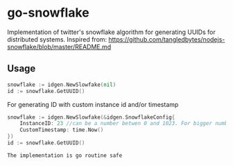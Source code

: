 # go-snowflake

Implementation of twitter's snowflake algorithm for generating UUIDs for distributed systems.
Inspired from: https://github.com/tangledbytes/nodejs-snowflake/blob/master/README.md


## Usage

```go
snowflake := idgen.NewSlowfake(nil)
id := snowflake.GetUUID()
```

For generating ID with custom instance id and/or timestamp

```go
snowflake := idgen.NewSlowfake(&idgen.SnowflakeConfig{
	InstanceID: 23 //can be a number betwen 0 and 1023. For bigger numbers, the higher bit values are ignored
	CustomTimestamp: time.Now()
})
id := snowflake.GetUUID()
```

```note
The implementation is go routine safe
```
